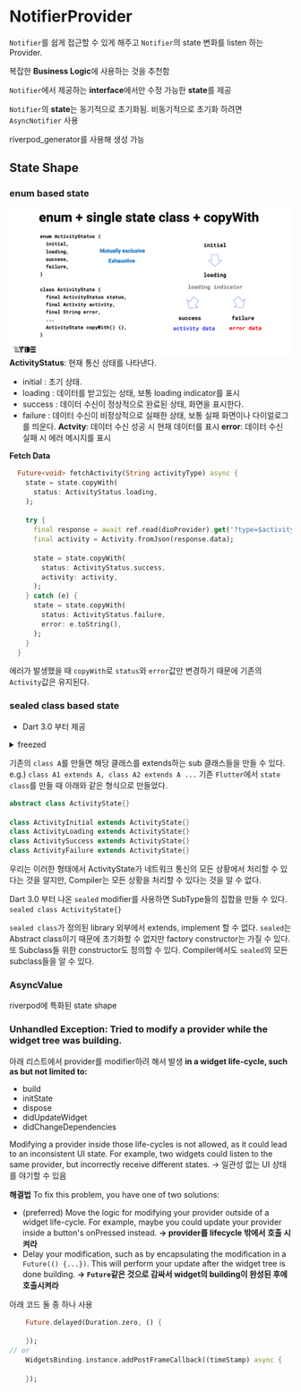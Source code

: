 # NotifierProvider
 `Notifier`를 쉽게 접근할 수 있게 해주고 `Notifier`의 state 변화를 listen 하는 Provider.
 
복잡한 **Business Logic**에 사용하는 것을 추천함

`Notifier`에서 제공하는 **interface**에서만 수정 가능한 **state**를 제공

`Notifier`의 **state**는 동기적으로 초기화됨. 비동기적으로 초기화 하려면 `AsyncNotifier` 사용

riverpod_generator를 사용해 생성 가능
  

## State Shape 
### enum based state
![img.png](img.png)
**ActivityStatus**: 현재 통신 상태를 나타낸다.
  - initial : 초기 상태.
  - loading : 데이터를 받고있는 상태, 보통 loading indicator를 표시 
  - success : 데이터 수신이 정상적으로 완료된 상태, 화면을 표시한다. 
  - failure : 데이터 수신이 비정상적으로 실패한 상태, 보통 실패 화면이나 다이얼로그를 띄운다.
**Actvity**: 데이터 수신 성공 시 현재 데이터를 표시
**error**: 데이터 수신 실패 시 에러 메시지를 표시

**Fetch Data**
```dart
  Future<void> fetchActivity(String activityType) async {
    state = state.copyWith(
      status: ActivityStatus.loading,
    );

    try {
      final response = await ref.read(dioProvider).get('?type=$activityType');
      final activity = Activity.fromJson(response.data);

      state = state.copyWith(
        status: ActivityStatus.success,
        activity: activity,
      );
    } catch (e) {
      state = state.copyWith(
        status: ActivityStatus.failure,
        error: e.toString(),
      );
    }
  }
``` 
에러가 발생했을 때 `copyWith`로 `status`와 `error`값만 변경하기 때문에 기존의 `Activity`값은 유지된다. 

### sealed class based state
  - Dart 3.0 부터 제공
<details>
<summary>freezed</summary>

![img_1.png](img_1.png)
freezed에서는 자체적으로 sealed/union class를 제공하는데, dart에서 이제 제공하므로 사용할 필요가 없음
</details>

기존의 `class A`를 만들면 해당 클래스를 extends하는 sub 클래스들을 만들 수 있다. e.g.) `class A1 extends A, class A2 extends A ...`
기존 `Flutter`에서 `state class`를 만들 때 아래와 같은 형식으로 만들었다.
```dart
abstract class ActivityState{}

class ActivityInitial extends ActivityState{}
class ActivityLoading extends ActivityState{}
class ActivitySuccess extends ActivityState{}
class ActivityFailure extends ActivityState{}
```
우리는 이러한 형태에서 ActivityState가 네트워크 통신의 모든 상황에서 처리할 수 있다는 것을 알지만, Compiler는 모든 상황을 처리할 수 있다는 것을 알 수 없다.

Dart 3.0 부터 나온 `sealed` modifier를 사용하면 SubType들의 집합을 만들 수 있다. 
`sealed class ActivityState{}`

`sealed class`가 정의된 library 외부에서 extends, implement 할 수 없다.
`sealed`는 Abstract class이기 때문에 초기화할 수 없지만 factory constructor는 가질 수 있다. 또 Subclass들 위한 constructor도 정의할 수 있다.
Compiler에서도 `sealed`의 모든 subclass들을 알 수 있다.


### AsyncValue
riverpod에 특화된 state shape



### Unhandled Exception: Tried to modify a provider while the widget tree was building.
아래 리스트에서 provider를 modifier하려 해서 발생
**in a widget life-cycle, such as but not limited to:**
- build
- initState
- dispose
- didUpdateWidget
- didChangeDependencies
      
Modifying a provider inside those life-cycles is not allowed, as it could
lead to an inconsistent UI state. For example, two widgets could listen to the
same provider, but incorrectly receive different states.
-> 일관성 없는 UI 상태를 야기할 수 있음
                                
**해결법** 
  To fix this problem, you have one of two solutions:
  - (preferred) Move the logic for modifying your provider outside of a widget
    life-cycle. For example, maybe you could update your provider inside a button's
    onPressed instead.
  **-> provider를 lifecycle 밖에서 호출 시켜라**
  - Delay your modification, such as by encapsulating the modification
    in a `Future(() {...})`.
    This will perform your update after the widget tree is done building.
  **-> `Future`같은 것으로 감싸서 widget의 building이 완성된 후에 호출시켜라**

 
아래 코드 둘 중 하나 사용
```dart
    Future.delayed(Duration.zero, () {
      
    });
// or
    WidgetsBinding.instance.addPostFrameCallback((timeStamp) async {
      
    });

```